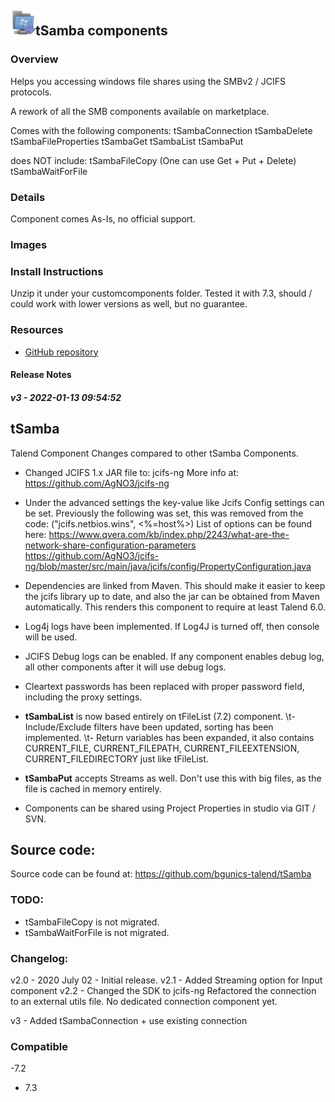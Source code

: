 ## <img src='./logo.jpg' width='40' height='40'>tSamba components

### Overview
Helps you accessing windows file shares using the SMBv2 / JCIFS protocols.

A rework of all the SMB components available on marketplace.

Comes with the following components:
tSambaConnection
tSambaDelete
tSambaFileProperties
tSambaGet
tSambaList
tSambaPut

does NOT include:
tSambaFileCopy (One can use Get + Put + Delete)
tSambaWaitForFile

### Details
Component comes As-Is, no official support.
### Images



### Install Instructions
Unzip it under your customcomponents folder.
Tested it with 7.3, should / could work with lower versions as well, but no guarantee.
### Resources
 * <a href=https://github.com/bgunics-talend/tSamba>GitHub repository</a>

#### Release Notes

##### v3 - 2022-01-13 09:54:52
## tSamba
Talend Component
Changes compared to other tSamba Components.

 * Changed JCIFS 1.x JAR file to: jcifs-ng 
More info at: https://github.com/AgNO3/jcifs-ng
* Under the advanced settings the key-value like Jcifs Config settings can be set. Previously the following was set, this was removed from the code: ("jcifs.netbios.wins", <%=host%>)
List of options  can be found here:
https://www.qvera.com/kb/index.php/2243/what-are-the-network-share-configuration-parameters 
https://github.com/AgNO3/jcifs-ng/blob/master/src/main/java/jcifs/config/PropertyConfiguration.java
* Dependencies are linked from Maven. This should make it easier to keep the jcifs library up to date, and also the jar can be obtained from Maven automatically. This renders this component to require at least Talend 6.0.
* Log4j logs have been implemented. If Log4J is turned off, then console will be used.
* JCIFS Debug logs can be enabled. If any component enables debug log, all other components after it will use debug logs.
* Cleartext passwords has been replaced with proper password field, including the proxy settings.

* __tSambaList__ is now based entirely on tFileList (7.2) component.
\t- Include/Exclude filters have been updated, sorting has been implemented.
\t- Return variables has been expanded, it also contains CURRENT_FILE, CURRENT_FILEPATH, CURRENT_FILEEXTENSION, CURRENT_FILEDIRECTORY just like tFileList.

* __tSambaPut__ accepts Streams as well. Don't use this with big files, as the file is cached in memory entirely.

* Components can be shared using Project Properties in studio via GIT / SVN.

## Source code:
Source code can be found at: https://github.com/bgunics-talend/tSamba


### TODO:
* tSambaFileCopy is not migrated.
* tSambaWaitForFile is not migrated.


### Changelog: 
v2.0 - 2020 July 02 - Initial release.
v2.1 - Added Streaming option for Input component
v2.2 - Changed the SDK to jcifs-ng
Refactored the connection to an external utils file.
No dedicated connection component yet.

v3 - Added tSambaConnection + use existing connection
### Compatible
 -7.2
 - 7.3